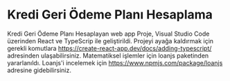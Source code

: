 # Kredi Geri Ödeme Planı Hesaplama
 Kredi Geri Ödeme Planı Hesaplayan web app
 Proje, Visual Studio Code üzerinden React ve TypeScrip ile geliştirildi. Projeyi ayağa kaldırmak için gerekli komutlara https://create-react-app.dev/docs/adding-typescript/ adresinden ulaşabilirsiniz. Matematiksel işlemler için loanjs paketinden yararlanıldı. Loanjs'i incelemek için https://www.npmjs.com/package/loanjs adresine gidebilirsiniz.
